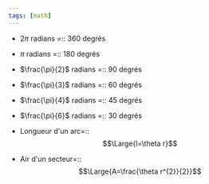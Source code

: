 ```yaml
---
tags: [math] 
---
```


- $2\pi$ radians =:: 360 degrés
<!--SR:!2023-08-29,4,270-->
- $\pi$ radians =:: 180 degrés
<!--SR:!2023-08-29,4,270-->
- $\frac{\pi}{2}$ radians =:: 90 degrés
<!--SR:!2023-08-29,4,270-->
- $\frac{\pi}{3}$ radians =:: 60 degrés
<!--SR:!2023-08-29,4,270-->
- $\frac{\pi}{4}$ radians =:: 45 degrés
<!--SR:!2023-09-04,7,250-->
- $\frac{\pi}{6}$ radians =:: 30 degrés
<!--SR:!2023-08-29,4,270-->

- Longueur d'un arc=::$$\Large{l=\theta r}$$
<!--SR:!2023-08-29,4,270-->
- Air d'un secteur=::$$\Large{A=\frac{\theta r^{2}}{2}}$$
<!--SR:!2023-08-29,4,270-->